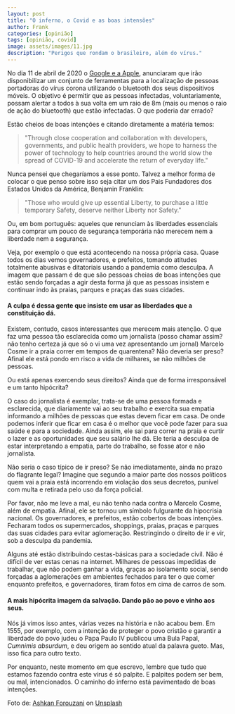 ```yaml
---
layout: post
title: "O inferno, o Covid e as boas intensões"
author: Frank
categories: [opinião]
tags: [opinião, covid]
image: assets/images/11.jpg
description: "Perigos que rondam o brasileiro, além do vírus."
---
```


<p> No dia 11 de abril de 2020 o <a href="https://www.forbes.com/sites/jodywestby/2020/04/11/apple-and-google-announce-new-approach-to-coronavirus-tracking-that-counters-intrusive--government-use-of-mobile-app-data/#2345526e28c9)" target="_blanck">Google e a Apple</a>, anunciaram que irão disponibilizar um conjunto de ferramentas para a localização de pessoas portadoras do vírus corona utilizando o bluetooth dos seus dispositivos móveis. O objetivo é permitir que as pessoas infectadas, voluntariamente, possam alertar a todos à sua volta em um raio de 8m (mais ou menos o raio de ação do bluetooth) que estão infectadas. O que poderia dar errado? </p>

<p>Estão cheios de boas intenções e citando diretamente a matéria temos:</p>
<blockquote> "Through close cooperation and collaboration with developers, governments, and public health providers, we hope to harness the power of technology to help countries around the world slow the spread of COVID-19 and accelerate the return of everyday life."</blockquote>

<p> Nunca pensei que chegaríamos a esse ponto. Talvez a melhor forma de colocar o que penso sobre isso seja citar um dos Pais Fundadores dos Estados Unidos da América, Benjamin Franklin:</p>
   <blockquote> "Those who would give up essential Liberty, to purchase a little temporary Safety,
            deserve neither Liberty nor Safety."</blockquote>

<p> Ou, em bom português: aqueles que renunciam às liberdades essenciais para comprar um pouco de segurança temporária não merecem nem a liberdade nem a segurança.</p>

<p>Veja, por exemplo o que está acontecendo na nossa própria casa. Quase todos os dias vemos governadores, e prefeitos, tomando atitudes totalmente abusivas e ditatoriais usando a pandemia como desculpa. A imagem que passam é de que são pessoas cheias de boas intenções que estão sendo forçadas a agir desta forma já que as pessoas insistem e continuar indo às praias, parques e praças das suas cidades.</p>

<h4>A culpa é dessa gente que insiste em usar as liberdades que a constituição dá.</h4>

<p>Existem, contudo, casos interessantes que merecem mais atenção. O que faz uma pessoa tão esclarecida como um jornalista (posso chamar assim? não tenho certeza já que só o vi uma vez apresentando um jornal) Marcelo Cosme ir a praia correr em tempos de quarentena? Não deveria ser preso? Afinal ele está pondo em risco a vida de milhares, se não milhões de pessoas.</p>

<p>Ou está apenas exercendo seus direitos? Ainda que de forma irresponsável e um tanto hipócrita?</p>

<p>O caso do jornalista é exemplar, trata-se de uma pessoa formada e esclarecida, que diariamente vai ao seu trabalho e exercita sua empatia informando a milhões de pessoas que estas devem ficar em casa. De onde podemos inferir que ficar em casa é o melhor que você pode fazer para sua saúde e para a sociedade. Ainda assim, ele sai para correr na praia e curtir o lazer e as oportunidades que seu salário lhe dá. Ele teria a desculpa de estar interpretando a empatia, parte do trabalho, se fosse ator e não jornalista. </p>

<p>Não seria o caso típico de ir preso? Se não imediatamente, ainda no prazo do flagrante legal? Imagine que segundo a maior parte dos nossos políticos quem vai a praia está incorrendo em violação dos seus decretos, punível com multa e retirada pelo uso da força policial.</p>
          
<p>Por favor, não me leve a mal, eu não tenho nada contra o Marcelo Cosme, além de empatia. Afinal, ele se tornou um símbolo fulgurante da hipocrisia nacional. Os governadores, e prefeitos, estão cobertos de boas intenções. Fecharam todos os supermercados, shoppings, praias, praças e parques das suas cidades para evitar aglomeração. Restringindo o direito de ir e vir, sob a desculpa da pandemia.</p>

<p>Alguns até estão distribuindo cestas-básicas para a sociedade civil. Não é difícil de ver estas cenas na internet. Milhares de pessoas impedidas de trabalhar, que não podem ganhar a vida, graças ao isolamento social, sendo forçadas a aglomerações em ambientes fechados para ter o que comer enquanto prefeitos, e governadores, tiram fotos em cima de carros de som.</p>
   
<h4>A mais hipócrita imagem da salvação. Dando pão ao povo e vinho aos seus.</h4>

<p>Nós já vimos isso antes, várias vezes na história e não acabou bem. Em 1555, por exemplo, com a intenção de proteger o povo cristão e garantir a liberdade do povo judeu o Papa Paulo IV publicou uma Bula Papal, <i>Cumnimis absurdum</i>, e deu origem ao sentido atual da palavra gueto. Mas, isso fica para outro texto. </p>

<p>Por enquanto, neste momento em que escrevo, lembre que tudo que estamos fazendo contra este vírus é só palpite. E palpites podem ser bem, ou mal, intencionados. O caminho do inferno está pavimentado de boas intenções.</p>

<span>Foto de: <a href="https://unsplash.com/@ashkfor121?utm_source=unsplash&amp;utm_medium=referral&amp;utm_content=creditCopyText">Ashkan Forouzani</a> on <a href="https://unsplash.com/s/photos/covid?utm_source=unsplash&amp;utm_medium=referral&amp;utm_content=creditCopyText">Unsplash</a></span>
